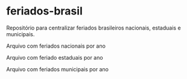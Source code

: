 # feriados-brasil
Repositório para centralizar feriados brasileiros nacionais, estaduais e municipais.

Arquivo com feriados nacionais por ano

Arquivo com feriado estaduais por ano

Arquivo com feriados municipais por ano
